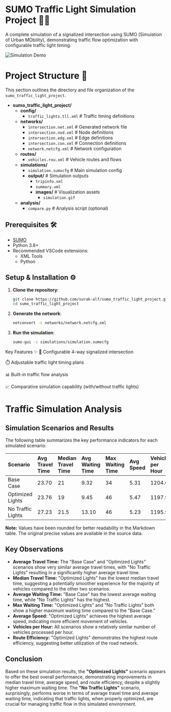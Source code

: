 # SUMO Traffic Light Simulation Project 🚦🚗

A complete simulation of a signalized intersection using SUMO (Simulation of Urban MObility), demonstrating traffic flow optimization with configurable traffic light timing.

![Simulation Demo](images/sumo.gif) 

# Project Structure 📂

This section outlines the directory and file organization of the `sumo_traffic_light_project`.

* **sumo_traffic_light_project/**
    * **config/**
        * `traffic_lights.tll.xml` # Traffic timing definitions
    * **networks/**
        * `intersection.net.xml` # Generated network file
        * `intersection.nod.xml` # Node definitions
        * `intersection.edg.xml` # Edge definitions
        * `intersection.con.xml` # Connection definitions
        * `network.netcfg.xml` # Network configuration
    * **routes/**
        * `vehicles.rou.xml` # Vehicle routes and flows
    * **simulations/**
        * `simulation.sumocfg` # Main simulation config
        * **output/** # Simulation outputs
            * `tripinfo.xml`
            * `summary.xml`
            * **images/** # Visualization assets
                * `simulation.gif`
    * **analysis/**
        * `compare.py` # Analysis script (optional)


## Prerequisites 🛠️

- [SUMO](https://www.eclipse.org/sumo/) 
- Python 3.8+ 
- Recommended VSCode extensions:
  - XML Tools
  - Python

## Setup & Installation ⚙️

1. **Clone the repository**:
   ```bash
   git clone https://github.com/surak-alf/sumo_traffic_light_project.git
   cd sumo_traffic_light_project

2. **Generate the network**:
   ```bash
   netconvert -c networks/network.netcfg.xml

3. **Run the simulation**:
   ```bash
   sumo-gui -c simulations/simulation.sumocfg   

 Key Features ✨
🚥 Configurable 4-way signalized intersection

⏱️ Adjustable traffic light timing plans

📊 Built-in traffic flow analysis

📈 Comparative simulation capability (with/without traffic lights)  

# Traffic Simulation Analysis

## Simulation Scenarios and Results

The following table summarizes the key performance indicators for each simulated scenario:

| Scenario        | Avg Travel Time | Median Travel Time | Avg Waiting Time | Max Waiting Time | Avg Speed     | Vehicles per Hour | Route Efficiency |
| :-------------- | :-------------- | :----------------- | :--------------- | :--------------- | :------------ | :---------------- | :--------------- |
| Base Case       | 23.70           | 21                 | 9.32             | 34               | 5.31          | 1204.01           | 0.382            |
| Optimized Lights | 23.76           | 19                 | 9.45             | 46               | 5.47          | 1197.99           | 0.394            |
| No Traffic Lights | 27.23           | 21.5               | 13.10            | 46               | 5.23          | 1195.99           | 0.377            |

**Note:** Values have been rounded for better readability in the Markdown table. The original precise values are available in the source data.

## Key Observations 

* **Average Travel Time:** The "Base Case" and "Optimized Lights" scenarios show very similar average travel times, with "No Traffic Lights" resulting in a significantly higher average travel time.
* **Median Travel Time:** "Optimized Lights" has the lowest median travel time, suggesting a potentially smoother experience for the majority of vehicles compared to the other two scenarios.
* **Average Waiting Time:** "Base Case" has the lowest average waiting time, while "No Traffic Lights" has the highest.
* **Max Waiting Time:** "Optimized Lights" and "No Traffic Lights" both show a higher maximum waiting time compared to the "Base Case."
* **Average Speed:** "Optimized Lights" achieves the highest average speed, indicating more efficient movement of vehicles.
* **Vehicles per Hour:** All scenarios show a relatively similar number of vehicles processed per hour.
* **Route Efficiency:** "Optimized Lights" demonstrates the highest route efficiency, suggesting better utilization of the road network.

## Conclusion 

Based on these simulation results, the **"Optimized Lights"** scenario appears to offer the best overall performance, demonstrating improvements in median travel time, average speed, and route efficiency, despite a slightly higher maximum waiting time. The **"No Traffic Lights"** scenario, surprisingly, performs worse in terms of average travel time and average waiting time, indicating that traffic lights, when properly optimized, are crucial for managing traffic flow in this simulated environment.